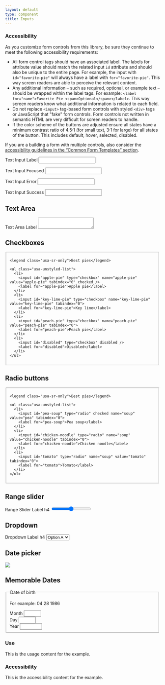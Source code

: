 ```yaml
---
layout: default
type: component
title: Inputs
---
```


<h3>Accessibility</h3>

<p>As you customize form controls from this library, be sure they continue to meet the following accessibility requirements:</p>

<ul>
  <li>All form control tags should have an associated label. The labels for attribute value should match the related input <code>id</code> attribute and should also be unique to the entire page. For example, the input with <code>id="favorite-pie"</code> will always have a label with <code>for="favorite-pie"</code>. This way screen readers are able to perceive the relevant content.</li>
  <li>Any additional information – such as required, optional, or example text – should be wrapped within the label tags. For example: <code>&lt;label for="name"&gt;Favorite Pie &lt;span&gt;Optional&lt;/span&gt;&lt;/label&gt;</code>. This way screen readers know what additional information is related to each field.</li>
  <li>Do not replace <code>&lt;input&gt;</code> tag-based form controls with styled <code>&lt;div&gt;</code> tags or JavaScript that "fake" form controls. Form controls not written in semantic HTML are very difficult for screen readers to handle.</li>
  <li>If the color scheme of the buttons are adjusted ensure all states have a minimum contrast ratio of 4.5:1 (for small text, 3:1 for large) for all states of the button. This includes default, hover, selected, disabled.</li>
</ul>

<p>If you are a building a form with multiple controls, also consider the <a href="{{ site.baseurl }}/components/#forms-blocks">accessibility guidelines in the “Common Form Templates” section</a>.</p>

<div class="preview">

  <label for="input-type-text">Text Input Label</label>
  <input id="input-type-text" name="input-type-text" type="text">

  <label for="input-focus">Text Input Focused</label>
  <input class="usa-input-focus" id="input-focus" name="input-focus" type="text">

  <label for="input-error">Text Input Error</label>
  <input class="usa-input-error" id="input-error" name="input-error" type="text">

  <label for="input-success">Text Input Success</label>
  <input class="usa-input-success" id="input-success" name="input-success" type="text">

  <h2>Text Area</h2>
  <label for="input-type-textarea">Text Area Label</label>
  <textarea id="input-type-textarea" name="input-type-textarea"></textarea>

</div>

<h2>Checkboxes</h2>

<div class="preview">

  <fieldset class="usa-fieldset-inputs usa-sans">

    <legend class="usa-sr-only">Best pies</legend>

    <ul class="usa-unstyled-list">
      <li>
        <input id="apple-pie" type="checkbox" name="apple-pie" value="apple-pie" tabindex="0" checked />
        <label for="apple-pie">Apple pie</label>
      </li>
      <li>
        <input id="key-lime-pie" type="checkbox" name="key-lime-pie" value="key-lime-pie" tabindex="0">
        <label for="key-lime-pie">Key lime</label>
      </li>
      <li>
        <input id="peach-pie" type="checkbox" name="peach-pie" value="peach-pie" tabindex="0">
        <label for="peach-pie">Peach pie</label>
      </li>
      <li>
        <input id="disabled" type="checkbox" disabled />
        <label for="disabled">Disabled</label>
      </li>
    </ul>

  </fieldset>

</div>

<h2>Radio buttons</h2>

<div class="preview">

  <fieldset class="usa-fieldset-inputs usa-sans">

    <legend class="usa-sr-only">Best pies</legend>

    <ul class="usa-unstyled-list">
      <li>
        <input id="pea-soup" type="radio" checked name="soup" value="pea" tabindex="0">
        <label for="pea-soup">Pea soup</label>
      </li>
      <li>
        <input id="chicken-noodle" type="radio" name="soup" value="chicken-noodle" tabindex="0">
        <label for="chicken-noodle">Chicken noodle</label>
      </li>
      <li>
        <input id="tomato" type="radio" name="soup" value="tomato" tabindex="0">
        <label for="tomato">Tomato</label>
      </li>
    </ul>

  </fieldset>

</div>

<h2>Range slider</h2>

<div class="preview">

  <label for="range-slider">Range Slider Label h4</label>
  <input id="range-slider" type="range" min="0" max="100">

</div>

<h2>Dropdown</h2>

<div class="preview">
<form>
  <label for="options">Dropdown Label h4</label>
  <select name="options" id="options">
    <option value="value1">Option A</option>
    <option value="value2">Option B</option>
    <option value="value3">Option C</option>
  </select>
</form>
</div>

<h2>Date picker</h2>

<div class="preview">
  <!-- Add HTML markup for example here -->
  <img src="{{ site.baseurl }}/assets/img/static/Date_Picker_UI_v1.png">
</div>

<h2>Memorable Dates</h2>

<div class="preview">

  <fieldset>
    <legend>Date of birth</legend>
    <div class="usa-date-of-birth">
      <p class="usa-form-hint usa-datefield-hint" id="dobHint">For example: 04 28 1986</p>
      <div class="usa-datefield usa-form-group usa-form-group-month">
        <label for="date_of_birth_1">Month</label>
        <input aria-describedby="dobHint" class="usa-form-control" id="date_of_birth_1" max="12" min="1" name="date_of_birth_1" pattern="[0-9]*" type="number" value="">
      </div>
      <div class="usa-datefield usa-form-group usa-form-group-day">
        <label for="date_of_birth_2">Day</label>
        <input aria-describedby="dobHint" class="usa-form-control" id="date_of_birth_2" max="31" min="1" name="date_of_birth_2" pattern="[0-9]*" type="number" value="">
      </div>
      <div class="usa-datefield usa-form-group usa-form-group-year">
        <label for="date_of_birth_3">Year</label>
        <input aria-describedby="dobHint" class="usa-form-control" id="date_of_birth_3" max="2015" min="1900" name="date_of_birth_3" pattern="[0-9]*" type="number" value="">
      </div>
    </div>
  </fieldset>

</div>

<div class="usa-grid">
  <div class="usa-width-one-half">
    <h3>Use</h3>
    <p>This is the usage content for the example.</p>
  </div>
  <div class="usa-width-one-half">
    <h3>Accessibility</h3>
    <p>This is the accessibility content for the example.</p>
  </div>  
</div>
